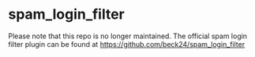 # spam_login_filter

Please note that this repo is no longer maintained.  The official spam login filter plugin can be found at https://github.com/beck24/spam_login_filter
